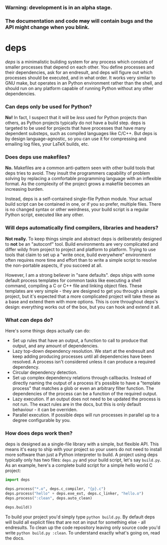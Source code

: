### Warning: development is in an alpha stage. ###
### The documentation and code ~~may~~ will contain bugs and the API might change when you blink. ###

deps
======

_deps_ is a minimalistic building system for any process which consists of smaller processes that depend on each other.
You define processes and their dependencies, ask for an endresult, and deps will figure out which processes should be
executed, and in what order. It works very similar to GNU make, but operates in an Python environment rather than the
shell, and should run on any platform capable of running Python without any other dependencies.

### Can deps only be used for Python? ###

__No!__ In fact, I suspect that it will be _less_ used for Python projects than others, as Python projects
typically do not have a build step. deps is targeted to be used for projects that have processes that have many
dependent substeps, such as compiled languages like C/C++. But deps is by design language-agnostic, so you can use it
for compressing and emailing log files, your LaTeX builds, etc.

### Does deps use makefiles? ###

__No.__ Makefiles are a common anti-pattern seen with other build tools that deps tries to avoid. They insult the
programmers capability of problem solving by replacing a comfortable programming language with an inflexible format. As
the complexity of the project grows a makefile becomes an increasing burden.

Instead, deps is a self-contained single-file Python module. Your actual build script can be contained in one, or if you
so prefer, multiple files. There is no changed syntax or other weirdness, your build script is a regular Python script,
executed like any other.

### Will deps automatically find compilers, libraries and headers? ###

__Not really.__ To keep things simple and abstract deps is deliberately designed to __not__ be an "autoconf" tool. Build
environments are very complicated and differ wildy from project to project and platform to platform. Trying to use tools
that claim to set up a "write once, build everywhere" environment often requires more time and effort than to write a
simple script to resolve the non-portable aspects, if you succeed at all.

However, I am a strong believer in "sane defaults". deps ships with some default process templates for common tasks like
executing a shell command, compiling a C or C++ file and linking object files. These templates are very simple - they
are designed to get you through a simple project, but it's expected that a more complicated project will take these as a
base and extend them with more options. This is core throughout deps's design: everything works out of the box, but you
can hook and extend it all.

### What _can_ deps do? ###

Here's some things deps actually can do:
 - Set up rules that have an output, a function to call to produce that output, and any amount of dependencies.
 - Lazy top-down dependency resolution. We start at the endresult and keep adding producing processes until all
   dependencies have been resolved. A process isn't considered unless it can produce a required dependency.
 - Circular dependency detection.
 - Set up complex dependency relations through callbacks. Instead of directly naming the output of a process it's
   possible to have a "template process" that matches a glob or even an arbitrary filter function. The dependencies of
   the process can be a function of the required output.
 - Lazy execution. If an output does not need to be updated the process is not run. The exact rules are in the docs, but
   this is only default behaviour - it can be overriden.
 - Parallel execution. If possible deps will run processes in parallel up to a degree configurable by you.


### How does deps work then? ###

deps is designed as a single-file library with a simple, but flexible API. This means it's easy to ship with your
project so your users do not need to install more software than just a Python interpreter to build. A project using deps
typically only has two files: `deps.py` and your build script, let's say `build.py`. As an example, here's a complete
build script for a simple hello world C project:

```python
import deps

deps.process("*.o", deps.c_compiler, "{p}.c")
deps.process("hello" + deps.exe_ext, deps.c_linker, "hello.o")
deps.process(":clean", deps.auto_clean)

deps.build()
```

To build your project you'd simply type `python build.py`. By default deps will build all explicit files that are not an input for something else - all endresults. To clean up the code repository leaving only source code you'd write `python build.py :clean`. To understand exactly what's going on, read the docs.
